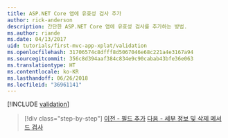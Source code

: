 ```yaml
---
title: ASP.NET Core 앱에 유효성 검사 추가
author: rick-anderson
description: 간단한 ASP.NET Core 앱에 유효성 검사를 추가하는 방법.
ms.author: riande
ms.date: 04/13/2017
uid: tutorials/first-mvc-app-xplat/validation
ms.openlocfilehash: 31706574c8dfff8d5067046e68c221a4e3167a94
ms.sourcegitcommit: 356c8d394aaf384c834e9c90cabab43bfe36e063
ms.translationtype: HT
ms.contentlocale: ko-KR
ms.lasthandoff: 06/26/2018
ms.locfileid: "36961141"
---
```

[!INCLUDE [validation](../../includes/mvc-intro/validation.md)]

> [!div class="step-by-step"]
> [이전 - 필드 추가](new-field.md)
> [다음 - 세부 정보 및 삭제 메서드 검사](xref:tutorials/first-mvc-app/details)  

